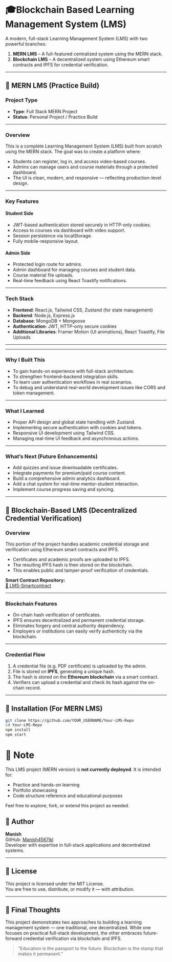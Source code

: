 # 🎓Blockchain Based Learning Management System (LMS)

A modern, full-stack Learning Management System (LMS) with two powerful branches:

1. **MERN LMS** – A full-featured centralized system using the MERN stack.
2. **Blockchain LMS** – A decentralized system using Ethereum smart contracts and IPFS for credential verification.

---

## 🧱 MERN LMS (Practice Build)

### Project Type

- **Type**: Full Stack MERN Project  
- **Status**: Personal Project / Practice Build

---

### Overview

This is a complete Learning Management System (LMS) built from scratch using the MERN stack. The goal was to create a platform where:

- Students can register, log in, and access video-based courses.
- Admins can manage users and course materials through a protected dashboard.
- The UI is clean, modern, and responsive — reflecting production-level design.

---

### Key Features

#### Student Side

- JWT-based authentication stored securely in HTTP-only cookies.
- Access to courses via dashboard with video support.
- Session persistence via localStorage.
- Fully mobile-responsive layout.

#### Admin Side

- Protected login route for admins.
- Admin dashboard for managing courses and student data.
- Course material file uploads.
- Real-time feedback using React Toastify notifications.

---

### Tech Stack

- **Frontend**: React.js, Tailwind CSS, Zustand (for state management)
- **Backend**: Node.js, Express.js
- **Database**: MongoDB + Mongoose
- **Authentication**: JWT, HTTP-only secure cookies
- **Additional Libraries**: Framer Motion (UI animations), React Toastify, File Uploads

---

---

### Why I Built This

- To gain hands-on experience with full-stack architecture.
- To strengthen frontend–backend integration skills.
- To learn user authentication workflows in real scenarios.
- To debug and understand real-world development issues like CORS and token management.

---

### What I Learned

- Proper API design and global state handling with Zustand.
- Implementing secure authentication with cookies and tokens.
- Responsive UI development using Tailwind CSS.
- Managing real-time UI feedback and asynchronous actions.

---

### What’s Next (Future Enhancements)

- Add quizzes and issue downloadable certificates.
- Integrate payments for premium/paid course content.
- Build a comprehensive admin analytics dashboard.
- Add a chat system for real-time mentor-student interaction.
- Implement course progress saving and syncing.

---

## 🔗 Blockchain-Based LMS (Decentralized Credential Verification)

### Overview

This portion of the project handles academic credential storage and verification using Ethereum smart contracts and IPFS.

- Certificates and academic proofs are uploaded to IPFS.
- The resulting IPFS hash is then stored on the blockchain.
- This enables public and tamper-proof verification of credentials.

**Smart Contract Repository:**  
[🔗 LMS-Smartcontract](https://github.com/Manish4567jkl/LMS-Smartcontract)

---

### Blockchain Features

- On-chain hash verification of certificates.
- IPFS ensures decentralized and permanent credential storage.
- Eliminates forgery and central authority dependency.
- Employers or institutions can easily verify authenticity via the blockchain.

---

### Credential Flow

1. A credential file (e.g. PDF certificate) is uploaded by the admin.
2. File is stored on **IPFS**, generating a unique hash.
3. The hash is stored on the **Ethereum blockchain** via a smart contract.
4. Verifiers can upload a credential and check its hash against the on-chain record.

---

## 🧪 Installation (For MERN LMS)

```bash
git clone https://github.com/YOUR_USERNAME/Your-LMS-Repo
cd Your-LMS-Repo
npm install
npm start
```


# 📝 Note

This LMS project (MERN version) is **not currently deployed**. It is intended for:

- Practice and hands-on learning  
- Portfolio showcasing  
- Code structure reference and educational purposes

Feel free to explore, fork, or extend this project as needed.


## 👤 Author

**Manish**  
GitHub: [Manish4567jkl](https://github.com/Manish4567jkl)  
Developer with expertise in full-stack applications and decentralized systems.

---

## 📄 License

This project is licensed under the MIT License.  
You are free to use, distribute, or modify it — with attribution.

---

## 🙌 Final Thoughts

This project demonstrates two approaches to building a learning management system — one traditional, one decentralized. While one focuses on practical full-stack development, the other embraces future-forward credential verification via blockchain and IPFS.

> “Education is the passport to the future. Blockchain is the stamp that makes it permanent.”


